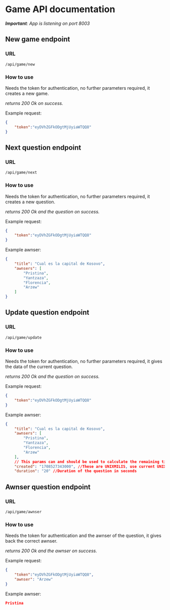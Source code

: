 # Game API documentation
***Important**: App is listening on port 8003*
## New game endpoint
### URL
```
/api/game/new
```
### How to use
Needs the token for authentication, no further parameters required, it creates a new game. 

*returns 200 Ok on success.*

Example request:
```json
{
    "token":"eyDVhZGFkODgtMjUyiaWTQQ8" 
}
```
## Next question endpoint
### URL
```
/api/game/next
```
### How to use
Needs the token for authentication, no further parameters required, it creates a new question.


*returns 200 Ok and the question on success.*

Example request:
```json
{
    "token":"eyDVhZGFkODgtMjUyiaWTQQ8"
}
```
Example awnser:
```json
{
	"title": "Cual es la capital de Kosovo",
	"awnsers": [
		"Pristina",
		"Yantzaza",
		"Florencia",
		"Arzew"
	]
}
```

## Update question endpoint
### URL
```
/api/game/update
```
### How to use
Needs the token for authentication, no further parameters required, it gives the data of the current question.

*returns 200 Ok and the question on success.*

Example request:
```json
{
    "token":"eyDVhZGFkODgtMjUyiaWTQQ8"
}
```
Example awnser:
```json
{
	"title": "Cual es la capital de Kosovo",
	"awnsers": [
		"Pristina",
		"Yantzaza",
		"Florencia",
		"Arzew"
	],
    // This params can and should be used to calculate the remaining time
	"created": "1708527343000", //These are UNIXMILIS, use current UNIXMILIS to know the remaining time.
	"duration": "20" //Duration of the question in seconds
```
## Awnser question endpoint
### URL
```
/api/game/awnser
```
### How to use
Needs the token for authentication and the awnser of the question, it gives back the correct awnser.

*returns 200 Ok and the awnser on success.*

Example request:
```json
{
    "token":"eyDVhZGFkODgtMjUyiaWTQQ8",
    "awnser": "Arzew"
}
```
Example awnser:
```json
Pristina
```
